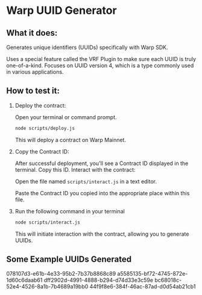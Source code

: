 # Warp UUID Generator

## What it does:

Generates unique identifiers (UUIDs) specifically with Warp SDK.

Uses a special feature called the VRF Plugin to make sure each UUID is truly one-of-a-kind.
Focuses on UUID version 4, which is a type commonly used in various applications.

## How to test it:

1. Deploy the contract:

   Open your terminal or command prompt.

   ```bash
   node scripts/deploy.js
   ```

   This will deploy a contract on Warp Mainnet.

2. Copy the Contract ID:

   After successful deployment, you'll see a Contract ID displayed in the terminal. Copy this ID.
   Interact with the contract:

   Open the file named `scripts/interact.js` in a text editor.

   Paste the Contract ID you copied into the appropriate place within this file.

3. Run the following command in your terminal

   ```bash
   node scripts/interact.js
   ```

   This will initiate interaction with the contract, allowing you to generate UUIDs.

## Some Example UUIDs Generated

078107d3-e61b-4e33-95b2-7b37b8868c89
a5585135-bf72-4745-872e-1d60c6daab61
dff2902d-4991-4888-b294-d74d33e3c59e
bc68018c-52e4-4526-8a1b-7b4689a19bb0
44f9f8e6-384f-46ac-87ad-d0d54ab21cb1
